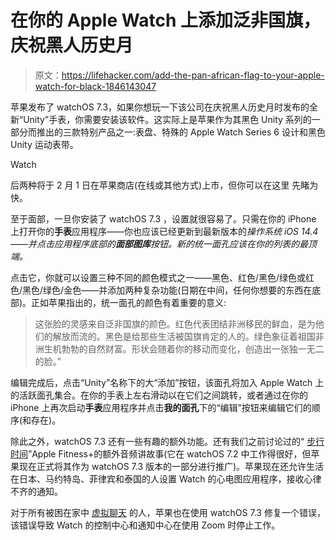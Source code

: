 # 在你的 Apple Watch 上添加泛非国旗，庆祝黑人历史月

> 原文：<https://lifehacker.com/add-the-pan-african-flag-to-your-apple-watch-for-black-1846143047>

苹果发布了 watchOS 7.3，如果你想玩一下该公司在庆祝黑人历史月时发布的全新“Unity”手表，你需要安装该软件。这实际上是苹果作为其黑色 Unity 系列的一部分而推出的三款特别产品之一:表盘、特殊的 Apple Watch Series 6 设计和黑色 Unity 运动表带。

Watch

后两种将于 2 月 1 日在苹果商店(在线或其他方式)上市，但你可以在这里 先睹为快。

至于面部，一旦你安装了 watchOS 7.3 ，设置就很容易了。只需在你的 iPhone 上打开你的**手表**应用程序——你也应该已经更新到最新版本的*操作系统 iOS 14.4——并点击应用程序底部的**面部图库**按钮。新的统一面孔应该在你的列表的最顶端。* 

点击它，你就可以设置三种不同的颜色模式之一——黑色、红色/黑色/绿色或红色/黑色/绿色/金色——并添加两种复杂功能(日期在中间，任何你想要的东西在底部)。正如苹果指出的，统一面孔的颜色有着重要的意义:

> 这张脸的灵感来自泛非国旗的颜色。红色代表团结非洲移民的鲜血，是为他们的解放而流的。黑色是给那些生活被国旗肯定的人的。绿色象征着祖国非洲生机勃勃的自然财富。形状会随着你的移动而变化，创造出一张独一无二的脸。”

编辑完成后，点击“Unity”名称下的大“添加”按钮，该面孔将加入 Apple Watch 上的活跃面孔集合。在你的手表上左右滑动以在它们之间跳转，或者通过在你的 iPhone 上再次启动**手表**应用程序并点击**我的面孔**下的“编辑”按钮来编辑它们的顺序(和存在)。

除此之外，watchOS 7.3 还有一些有趣的额外功能。还有我们之前讨论过的“ [步行时间](https://lifehacker.com/make-walking-more-bearable-with-dolly-partons-exclusive-1846127049)”Apple Fitness+的额外音频讲故事(它在 watchOS 7.2 中工作得很好，但苹果现在正式将其作为 watchOS 7.3 版本的一部分进行推广)。苹果现在还允许生活在日本、马约特岛、菲律宾和泰国的人设置 Watch 的心电图应用程序，接收心律不齐的通知。

对于所有被困在家中 [虚拟聊天](https://lifehacker.com/use-these-retro-ms-paint-inspired-backgrounds-for-your-1845803488) 的人，苹果也在使用 watchOS 7.3 修复一个错误，该错误导致 Watch 的控制中心和通知中心在使用 Zoom 时停止工作。